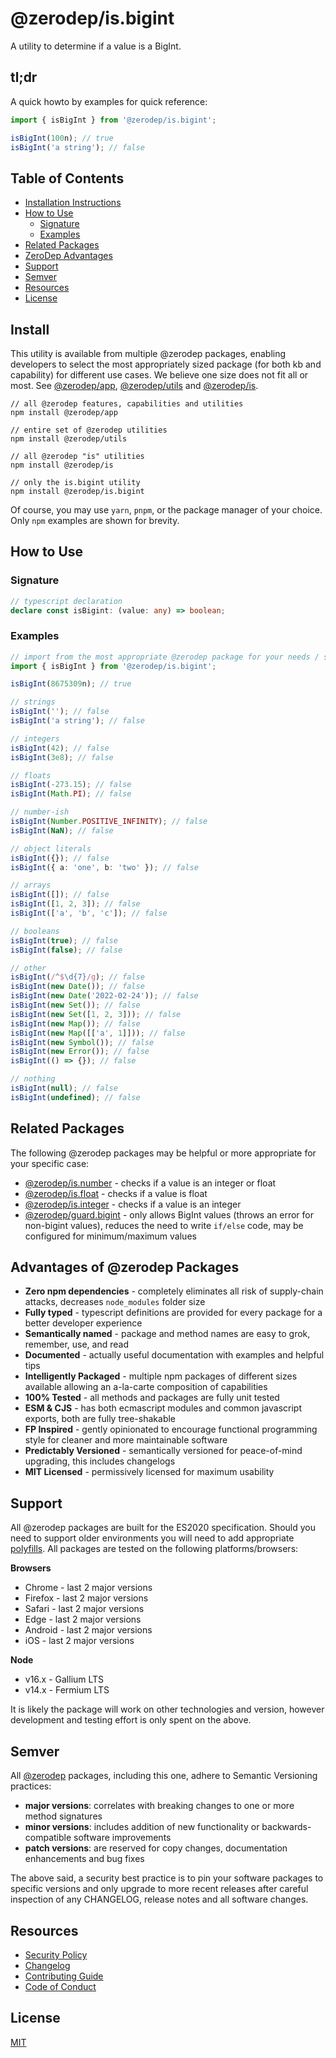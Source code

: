 # @zerodep/is.bigint

A utility to determine if a value is a BigInt.

## tl;dr

A quick howto by examples for quick reference:

```typescript
import { isBigInt } from '@zerodep/is.bigint';

isBigInt(100n); // true
isBigInt('a string'); // false
```

## Table of Contents

- [Installation Instructions](#install)
- [How to Use](#how-to-use)
  - [Signature](#signature)
  - [Examples](#examples)
- [Related Packages](#related-packages)
- [ZeroDep Advantages](#advantages-of-zerodep-packages)
- [Support](#support)
- [Semver](#semver)
- [Resources](#resources)
- [License](#license)

## Install

This utility is available from multiple @zerodep packages, enabling developers to select the most appropriately sized package (for both kb and capability) for different use cases. We believe one size does not fit all or most. See [@zerodep/app](https://www.npmjs.com/package/@zerodep/app), [@zerodep/utils](https://www.npmjs.com/package/@zerodep/utils) and [@zerodep/is](https://www.npmjs.com/package/@zerodep/is).

```
// all @zerodep features, capabilities and utilities
npm install @zerodep/app

// entire set of @zerodep utilities
npm install @zerodep/utils

// all @zerodep "is" utilities
npm install @zerodep/is

// only the is.bigint utility
npm install @zerodep/is.bigint
```

Of course, you may use `yarn`, `pnpm`, or the package manager of your choice. Only `npm` examples are shown for brevity.

## How to Use

### Signature

```typescript
// typescript declaration
declare const isBigint: (value: any) => boolean;
```

### Examples

```typescript
// import from the most appropriate @zerodep package for your needs / specific use case (see the Install section above)
import { isBigInt } from '@zerodep/is.bigint';

isBigInt(8675309n); // true

// strings
isBigInt(''); // false
isBigInt('a string'); // false

// integers
isBigInt(42); // false
isBigInt(3e8); // false

// floats
isBigInt(-273.15); // false
isBigInt(Math.PI); // false

// number-ish
isBigInt(Number.POSITIVE_INFINITY); // false
isBigInt(NaN); // false

// object literals
isBigInt({}); // false
isBigInt({ a: 'one', b: 'two' }); // false

// arrays
isBigInt([]); // false
isBigInt([1, 2, 3]); // false
isBigInt(['a', 'b', 'c']); // false

// booleans
isBigInt(true); // false
isBigInt(false); // false

// other
isBigInt(/^$\d{7}/g); // false
isBigInt(new Date()); // false
isBigInt(new Date('2022-02-24')); // false
isBigInt(new Set()); // false
isBigInt(new Set([1, 2, 3])); // false
isBigInt(new Map()); // false
isBigInt(new Map([['a', 1]])); // false
isBigInt(new Symbol()); // false
isBigInt(new Error()); // false
isBigInt(() => {}); // false

// nothing
isBigInt(null); // false
isBigInt(undefined); // false
```

## Related Packages

The following @zerodep packages may be helpful or more appropriate for your specific case:

- [@zerodep/is.number](https://www.npmjs.com/package/@zerodep/is.number) - checks if a value is an integer or float
- [@zerodep/is.float](https://www.npmjs.com/package/@zerodep/is.float) - checks if a value is float
- [@zerodep/is.integer](https://www.npmjs.com/package/@zerodep/is.integer) - checks if a value is an integer
- [@zerodep/guard.bigint](https://www.npmjs.com/package/@zerodep/guard.bigint) - only allows BigInt values (throws an error for non-bigint values), reduces the need to write `if/else` code, may be configured for minimum/maximum values

## Advantages of @zerodep Packages

- **Zero npm dependencies** - completely eliminates all risk of supply-chain attacks, decreases `node_modules` folder size
- **Fully typed** - typescript definitions are provided for every package for a better developer experience
- **Semantically named** - package and method names are easy to grok, remember, use, and read
- **Documented** - actually useful documentation with examples and helpful tips
- **Intelligently Packaged** - multiple npm packages of different sizes available allowing an a-la-carte composition of capabilities
- **100% Tested** - all methods and packages are fully unit tested
- **ESM & CJS** - has both ecmascript modules and common javascript exports, both are fully tree-shakable
- **FP Inspired** - gently opinionated to encourage functional programming style for cleaner and more maintainable software
- **Predictably Versioned** - semantically versioned for peace-of-mind upgrading, this includes changelogs
- **MIT Licensed** - permissively licensed for maximum usability

## Support

All @zerodep packages are built for the ES2020 specification. Should you need to support older environments you will need to add appropriate [polyfills](https://developer.mozilla.org/en-US/docs/Glossary/Polyfill). All packages are tested on the following platforms/browsers:

**Browsers**

- Chrome - last 2 major versions
- Firefox - last 2 major versions
- Safari - last 2 major versions
- Edge - last 2 major versions
- Android - last 2 major versions
- iOS - last 2 major versions

**Node**

- v16.x - Gallium LTS
- v14.x - Fermium LTS

It is likely the package will work on other technologies and version, however development and testing effort is only spent on the above.

## Semver

All [@zerodep](https://github.com/cdepage/zerodep) packages, including this one, adhere to Semantic Versioning practices:

- **major versions**: correlates with breaking changes to one or more method signatures
- **minor versions**: includes addition of new functionality or backwards-compatible software improvements
- **patch versions**: are reserved for copy changes, documentation enhancements and bug fixes

The above said, a security best practice is to pin your software packages to specific versions and only upgrade to more recent releases after careful inspection of any CHANGELOG, release notes and all software changes.

## Resources

- [Security Policy](https://github.com/cdepage/zerodep/blob/main/SECURITY.md)
- [Changelog](https://github.com/cdepage/zerodep/blob/main/packages/is/is.bigint/CHANGELOG.md)
- [Contributing Guide](https://github.com/cdepage/zerodep/blob/main/CONTRIBUTING.md)
- [Code of Conduct](https://github.com/cdepage/zerodep/blob/main/CODE_OF_CONDUCT.md)

## License

[MIT](https://github.com/cdepage/zerodep/blob/main/LICENSE)
